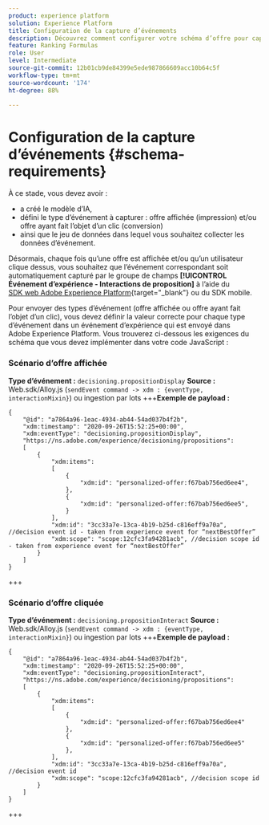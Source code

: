 ```yaml
---
product: experience platform
solution: Experience Platform
title: Configuration de la capture d’événements
description: Découvrez comment configurer votre schéma d’offre pour capturer des événements
feature: Ranking Formulas
role: User
level: Intermediate
source-git-commit: 12b01cb9de84399e5ede987866609acc10b64c5f
workflow-type: tm+mt
source-wordcount: '174'
ht-degree: 88%

---
```


# Configuration de la capture d’événements {#schema-requirements}

À ce stade, vous devez avoir :

* a créé le modèle d’IA,
* défini le type dʼévénement à capturer : offre affichée (impression) et/ou offre ayant fait l’objet d’un clic (conversion)
* ainsi que le jeu de données dans lequel vous souhaitez collecter les données d’événement.

Désormais, chaque fois quʼune offre est affichée et/ou qu’un utilisateur clique dessus, vous souhaitez que lʼévénement correspondant soit automatiquement capturé par le groupe de champs **[!UICONTROL Événement dʼexpérience - Interactions de proposition]** à lʼaide du [SDK web Adobe Experience Platform](https://experienceleague.adobe.com/docs/experience-platform/edge/web-sdk-faq.html?lang=fr#what-is-adobe-experience-platform-web-sdk%3F){target=&quot;_blank&quot;} ou du SDK mobile.

Pour envoyer des types d’événement (offre affichée ou offre ayant fait l’objet d’un clic), vous devez définir la valeur correcte pour chaque type d’événement dans un événement d’expérience qui est envoyé dans Adobe Experience Platform. Vous trouverez ci-dessous les exigences du schéma que vous devez implémenter dans votre code JavaScript :

### Scénario d’offre affichée

**Type d’événement :** `decisioning.propositionDisplay`
**Source :** Web.sdk/Alloy.js (`sendEvent command -> xdm : {eventType, interactionMixin}`) ou ingestion par lots
+++**Exemple de payload :**

```
{
    "@id": "a7864a96-1eac-4934-ab44-54ad037b4f2b",
    "xdm:timestamp": "2020-09-26T15:52:25+00:00",
    "xdm:eventType": "decisioning.propositionDisplay",
    "https://ns.adobe.com/experience/decisioning/propositions":
    [
        {
            "xdm:items":
            [
                {
                    "xdm:id": "personalized-offer:f67bab756ed6ee4",
                },
                {
                    "xdm:id": "personalized-offer:f67bab756ed6ee5",
                }
            ],
            "xdm:id": "3cc33a7e-13ca-4b19-b25d-c816eff9a70a", //decision event id - taken from experience event for “nextBestOffer”
            "xdm:scope": "scope:12cfc3fa94281acb", //decision scope id - taken from experience event for “nextBestOffer”
        }
    ]
}
```

+++

### Scénario d’offre cliquée

**Type d’événement :** `decisioning.propositionInteract`
**Source :** Web.sdk/Alloy.js (`sendEvent command -> xdm : {eventType, interactionMixin}`) ou ingestion par lots
+++**Exemple de payload :**

```
{
    "@id": "a7864a96-1eac-4934-ab44-54ad037b4f2b",
    "xdm:timestamp": "2020-09-26T15:52:25+00:00",
    "xdm:eventType": "decisioning.propositionInteract",
    "https://ns.adobe.com/experience/decisioning/propositions":
    [
        {
            "xdm:items":
            [
                {
                    "xdm:id": "personalized-offer:f67bab756ed6ee4"
                },
                {
                    "xdm:id": "personalized-offer:f67bab756ed6ee5"
                },
            ],
            "xdm:id": "3cc33a7e-13ca-4b19-b25d-c816eff9a70a", //decision event id
            "xdm:scope": "scope:12cfc3fa94281acb", //decision scope id
        }
    ]
}
```

+++

<!--
## Using a ranking strategy {#using-ranking}

To use the ranking strategy you created above, follow the steps below:

Once a ranking strategy has been created, you can assign it to a placement in a decision. For more on this, see [Configure offers selection in decisions](../offer-activities/configure-offer-selection.md).

1. Create a decision.
1. Add a placement.
1. Add a collection.
1. Choose to rank offers by AI ranking (select it from the drop-down list).
1. Click Add ranking.
1. Select the ranking strategy that you created. All the details of the ranking strategy are displayed.
1. Click Next to confirm.
1. Save your decision.

It is now ready to be used in a decision to rank eligible offers for a placement (see [Configure offers selection in decisions](../offer-activities/configure-offer-selection.md)).
-->

